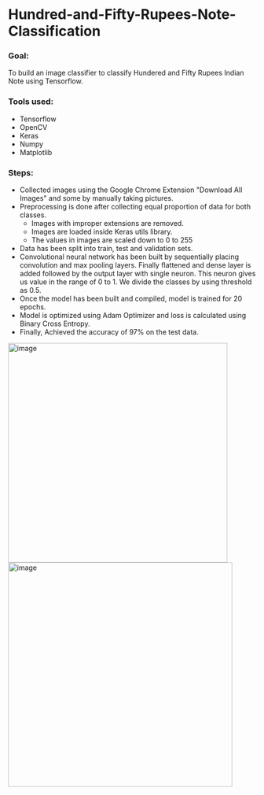 # Hundred-and-Fifty-Rupees-Note-Classification

### Goal:
  To build an image classifier to classify Hundered and Fifty Rupees Indian Note using Tensorflow.

### Tools used:
* Tensorflow
* OpenCV
* Keras
* Numpy
* Matplotlib

### Steps:
* Collected images using the Google Chrome Extension "Download All Images" and some by manually taking pictures.
* Preprocessing is done after collecting equal proportion of data for both classes.
    * Images with improper extensions are removed.
    * Images are loaded inside Keras utils library.
    * The values in images are scaled down to 0 to 255
* Data has been split into train, test and validation sets.
* Convolutional neural network has been built by sequentially placing convolution and max pooling layers. Finally flattened and dense layer is added followed by the output layer with single neuron. This neuron gives us value in the range of 0 to 1. We divide the classes by using threshold as 0.5.
* Once the model has been built and compiled, model is trained for 20 epochs.
* Model is optimized using Adam Optimizer and loss is calculated using Binary Cross Entropy.
* Finally, Achieved the accuracy of 97% on the test data.

<img width="446" alt="image" src="https://github.com/SharmilaAnanthasayanam/Hundred-and-Fifty-Rupees-Note-Classification/assets/112562560/ae10b243-5e8e-4cd8-af3d-edd9282a317a">


<img width="456" alt="image" src="https://github.com/SharmilaAnanthasayanam/Hundred-and-Fifty-Rupees-Note-Classification/assets/112562560/b6e3c33e-c56a-4e20-b82f-2ec5d06e198a">







